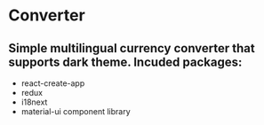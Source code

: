# Converter
## Simple multilingual currency converter that supports dark theme. Incuded packages:
- react-create-app
- redux
- i18next
- material-ui component library
 
